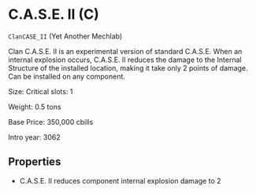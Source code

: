 # C.A.S.E. II (C)

`ClanCASE_II` (Yet Another Mechlab)

Clan C.A.S.E. II is an experimental version of standard C.A.S.E. When an internal explosion occurs, C.A.S.E. II reduces the damage to the Internal Structure of the installed location, making it take only 2 points of damage. Can be installed on any component.

Size: Critical slots: 1

Weight: 0.5 tons

Base Price: 350,000 cbills

Intro year: 3062

## Properties
* C.A.S.E. II reduces component internal explosion damage to 2
